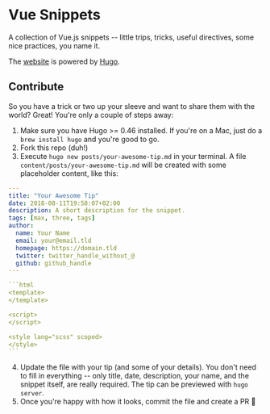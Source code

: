 # Vue Snippets

A collection of Vue.js snippets -- little trips, tricks, useful directives, some nice practices, you name it.

The [website](https://www.vuesnippets.com) is powered by [Hugo](https://gohugo.io/).

## Contribute

So you have a trick or two up your sleeve and want to share them with the world? Great! You're only a couple of steps away:

1. Make sure you have Hugo >= 0.46 installed. If you're on a Mac, just do a `brew install hugo` and you're good to go.
2. Fork this repo (duh!)
3. Execute `hugo new posts/your-awesome-tip.md` in your terminal. A file `content/posts/your-awesome-tip.md` will be created with some placeholder content, like this:
  ````yaml
  ---
  title: "Your Awesome Tip"
  date: 2018-08-11T19:58:07+02:00
  description: A short description for the snippet.
  tags: [max, three, tags]
  author:
    name: Your Name
    email: your@email.tld
    homepage: https://domain.tld
    twitter: twitter_handle_without_@
    github: github_handle
  ---

  ```html
  <template>
  </template>

  <script>
  </script>

  <style lang="scss" scoped>
  </style>
  ```
  ````
4. Update the file with your tip (and some of your details). You don't need to fill in everything -- only title, date, description, your name, and the snippet itself, are really required. The tip can be previewed with `hugo server`.
5. Once you're happy with how it looks, commit the file and create a PR 🎉